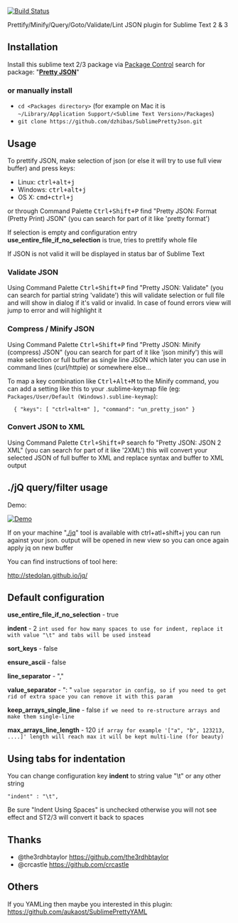 [![Build Status](https://travis-ci.org/dzhibas/SublimePrettyJson.svg)](https://travis-ci.org/dzhibas/SublimePrettyJson)

Prettify/Minify/Query/Goto/Validate/Lint JSON plugin for Sublime Text 2 & 3

## Installation

Install this sublime text 2/3 package via [Package Control](https://sublime.wbond.net) search for package: "[**Pretty JSON**](https://sublime.wbond.net/packages/Pretty%20JSON)"

### or manually install

- `cd <Packages directory>`   (for example on Mac it is `~/Library/Application Support/<Sublime Text Version>/Packages`)
- `git clone https://github.com/dzhibas/SublimePrettyJson.git`

## Usage

To prettify JSON, make selection of json (or else it will try to use full view buffer) and press keys:

- Linux: <kbd>ctrl+alt+j</kbd>
- Windows: <kbd>ctrl+alt+j</kbd>
- OS X: <kbd>cmd+ctrl+j</kbd>

or through Command Palette <kbd>Ctrl+Shift+P</kbd> find "Pretty JSON: Format (Pretty Print) JSON" (you can search for part of it like 'pretty format')

If selection is empty and configuration entry **use_entire_file_if_no_selection** is true, tries to prettify whole file

If JSON is not valid it will be displayed in status bar of Sublime Text

### Validate JSON

Using Command Palette <kbd>Ctrl+Shift+P</kbd> find "Pretty JSON: Validate" (you can search for partial string 'validate') this will validate selection or full file and will show in dialog if it's valid or invalid. In case of found errors view will jump to error and will highlight it

### Compress / Minify JSON

Using Command Palette <kbd>Ctrl+Shift+P</kbd> find "Pretty JSON: Minify (compress) JSON" (you can search for part of it like 'json minify') this will make selection or full buffer as single line JSON which later you can use in command lines (curl/httpie) or somewhere else...

To map a key combination like <kbd>Ctrl+Alt+M</kbd> to the Minify command, you can add a setting like this to your .sublime-keymap file (eg: `Packages/User/Default (Windows).sublime-keymap`):

```
  { "keys": [ "ctrl+alt+m" ], "command": "un_pretty_json" }
```

### Convert JSON to XML

Using Command Palette <kbd>Ctrl+Shift+P</kbd> search fo "Pretty JSON: JSON 2 XML" (you can search for part of it like '2XML') this will convert your selected JSON of full buffer to XML and replace syntax and buffer to XML output

## ./jQ query/filter usage

Demo:

[![Demo](http://i.imgur.com/sw7Hrsp.gif?1)](http://i.imgur.com/sw7Hrsp.gif?1)

If on your machine "[./jq](http://stedolan.github.io/jq/)" tool is available with <kdb>ctrl+atl+shift+j</kdb> you can run against your json. output will be opened in new view so you can once again apply jq on new buffer

You can find instructions of tool here:

http://stedolan.github.io/jq/

## Default configuration

**use_entire_file_if_no_selection** - true

**indent** - 2
`int used for how many spaces to use for indent, replace it with value "\t" and tabs will be used instead`

**sort_keys** - false

**ensure_ascii** - false

**line_separator** - ","

**value_separator** - ": "
`value separator in config, so if you need to get rid of extra space you can remove it with this param`

**keep_arrays_single_line** - false
`if we need to re-structure arrays and make them single-line`

**max_arrays_line_length** - 120 
`if array for example '["a", "b", 123213, ....]' length will reach max it will be kept multi-line (for beauty)`

## Using tabs for indentation

You can change configuration key **indent** to string value "\t" or any other string

```
"indent" : "\t",
```

Be sure "Indent Using Spaces" is unchecked otherwise you will not see effect and ST2/3 will convert it back to spaces

## Thanks

- @the3rdhbtaylor https://github.com/the3rdhbtaylor
- @crcastle https://github.com/crcastle

## Others

If you YAMLing then maybe you interested in this plugin: https://github.com/aukaost/SublimePrettyYAML
